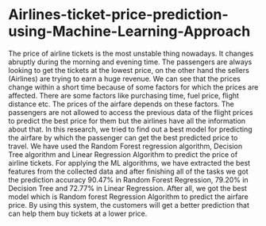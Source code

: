 # Airlines-ticket-price-prediction-using-Machine-Learning-Approach

The price of airline tickets is the most unstable thing nowadays. It changes abruptly during 
the morning and evening time. The passengers are always looking to get the tickets at the 
lowest price, on the other hand the sellers (Airlines) are trying to earn a huge revenue. We 
can see that the prices change within a short time because of some factors for which the 
prices are affected. There are some factors like purchasing time, fuel price, flight distance etc. 
The prices of the airfare depends on these factors. The passengers are not allowed to access 
the previous data of the flight prices to predict the best price for them but the airlines have all 
the information about that. In this research, we tried to find out a best model for predicting 
the airfare by which the passenger can get the best predicted price to travel. We have used the 
Random Forest regression algorithm, Decision Tree algorithm and Linear Regression 
Algorithm to predict the price of airline tickets. For applying the ML algorithms, we have 
extracted the best features from the collected data and after finishing all of the tasks we got 
the prediction accuracy 90.47% in Random Forest Regression, 79.20% in Decision Tree and 
72.77% in Linear Regression. After all, we got the best model which is Random forest 
Regression Algorithm to predict the airfare price. By using this system, the customers will 
get a better prediction that can help them buy tickets at a lower price.